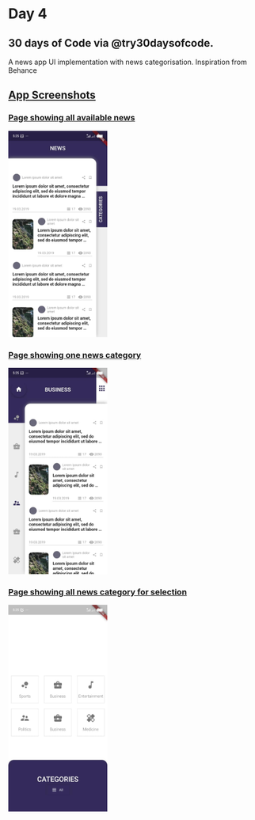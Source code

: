 # Day 4
## 30 days of Code via @try30daysofcode. 

A news app UI implementation with news categorisation.
Inspiration from Behance 
<a href="https://www.behance.net/gallery/82537771/Political-News-App?tracking_source=search_projects_recommended%7CNews%20app">

## App Screenshots
### Page showing all available news
<img src="DemoImages/AllNewsPage.jpg" width="200">

### Page showing one news category
<img src="DemoImages/NewsCategoryView.jpg" width="200">

### Page showing all news category for selection
<img src="DemoImages/NewsCategoryGrid.jpg" width="200">
